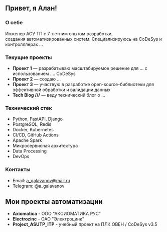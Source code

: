 ## Привет, я Алан!

### О себе
Инженер АСУ ТП с 7-летним опытом разработки, \
создания автоматизированных систем. 
Специализируюсь на CoDeSys и контролллерах ...

### Текущие проекты
- **Проект 1** — разрабатываю масштабируемое решение для … с использованием …. CoDeSys 
- **Проект 2** — создаю …
- **Проект 3** — участвую в разработке open-source-библиотеки для эффективной обработки и валидации данных
- **Tech Blog ///** — веду технический блог о …

### Технический стек
- Python, FastAPI, Django
- PostgreSQL, Redis
- Docker, Kubernetes
- CI/CD, GitHub Actions
- Apache Spark
- Микросервисная архитектура
- Data Processing
- DevOps

### Контакты
- Email: a_galavanov@mail.ru
- Telegram: @a_galavanov


## Мои проекты автоматизации
- **Axiomatica** - ООО "АКСИОМАТИКА РУС"
- **Electrozinc** - ОАО "Электроцинк"
- **Project_ASUTP_ITP** - учебный проект на ПЛК ОВЕН / CoDeSys v3.5
